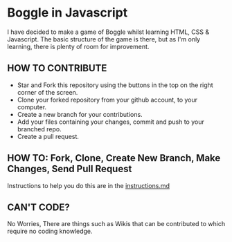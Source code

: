 # Boggle in Javascript

I have decided to make a game of Boggle whilst learning HTML, CSS & Javascript.
The basic structure of the game is there, but as I'm only learning, there is plenty of room for improvement.

## HOW TO CONTRIBUTE

- Star and Fork this repository using the buttons in the top on the right corner of the screen.
- Clone your forked repository from your github account, to your computer.
- Create a new branch for your contributions.
- Add your files containing your changes, commit and push to your branched repo.
- Create a pull request.


## HOW TO: Fork, Clone, Create New Branch, Make Changes, Send Pull Request

Instructions to help you do this are in the [instructions.md](/instructions.md)

## CAN'T CODE?

No Worries, There are things such as Wikis that can be contributed to which require no coding knowledge.

